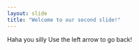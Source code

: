 ```yaml
---
layout: slide
title: "Welcome to our second slide!"
---
```

Haha you silly
Use the left arrow to go back!

